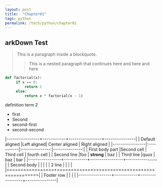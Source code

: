 ```yaml
---
layout: post
title:  "Chapter01"
tags: python
permalink: /tech/python/chapter01
---
```


arkDown Test
------
> This is a paragraph inside
a blockquote.
>
> > This is a nested paragraph
that continues here
> and here
> > and here

~~~~~~~~ python
def factorial(x):
     if x == 0:
         return 1
     else:
         return x * factorial(x - 1)
~~~~~~~~

definition term 2
* first
* Second
 * second-first
 * second-second



 |-----------------+------------+-----------------+----------------|
 | Default aligned |Left aligned| Center aligned  | Right aligned  |
 |-----------------|:-----------|:---------------:|---------------:|
 | First body part |Second cell | Third cell      | fourth cell    |
 | Second line     |foo         | **strong**      | baz            |
 | Third line      |quux        | baz             | bar            |
 |-----------------+------------+-----------------+----------------|
 | Second body     |            |                 |                |
 | 2 line          |            |                 |                |
 |=================+============+=================+================|
 | Footer row      |            |                 |                |
 |-----------------+------------+-----------------+----------------|
